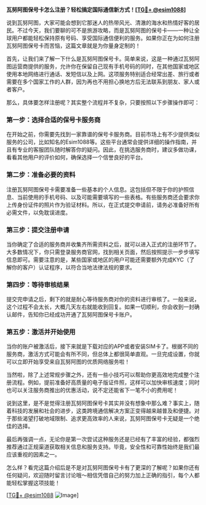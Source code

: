 **瓦努阿图保号卡怎么注册？轻松搞定国际通信新方式！[[TG💪+ @esim1088](https://t.me/s/esim1088)]**

说到瓦努阿图，大家可能会想到它那迷人的热带风光、清澈的海水和热情好客的居民。不过今天，我们要聊的可不是旅游攻略，而是瓦努阿图的保号卡——一种让全球用户都能轻松保持原有号码、享受国际通信便利的服务。如果你正在为如何注册瓦努阿图保号卡而苦恼，这篇文章就是为你量身定制的！

首先，让我们来了解一下什么是瓦努阿图保号卡。简单来说，这是一种通过瓦努阿图运营商提供的服务，允许你在保留自己现有手机号码的同时，在其他国家或地区使用本地网络进行通话、发短信以及上网。这项服务特别适合经常出差、旅行或者需要在多个国家工作的人群，因为再也不用担心换地方后无法联系到朋友、家人或者客户。

那么，具体要怎样注册呢？其实整个流程并不复杂，只要按照以下步骤操作即可：

### **第一步：选择合适的保号卡服务商**
在开始之前，你需要先找到一家靠谱的保号卡服务商。目前市场上有不少提供类似服务的公司，比如知名的Esim1088等。这些平台通常会提供详细的操作指南，并且有专业的客服团队随时解答你的疑问。因此，在挑选服务商时，建议多做功课，看看其他用户的评价如何，确保选择一个信誉良好的平台。

### **第二步：准备必要的资料**
注册瓦努阿图保号卡需要准备一些基本的个人信息。这包括但不限于你的护照信息、当前使用的手机号码、以及可能需要填写的一些表格。有些服务商还会要求你上传身份证件的照片作为验证材料。所以，在正式提交申请前，请务必准备好所有必需文件，以免耽误进度。

### **第三步：提交注册申请**
当你确定了合适的服务商并收集齐所需资料之后，就可以进入正式的注册环节了。大多数情况下，你只需登录服务商官网，找到相关页面，然后按照提示一步步填写信息即可。需要注意的是，某些国家或地区的用户可能还需要额外完成KYC（了解你的客户）认证程序，以符合当地法律法规的要求。

### **第四步：等待审核结果**
提交完申请之后，剩下的就是耐心等待服务商对你的资料进行审核了。一般来说，这个过程不会太长，大概几天左右就能收到回复。如果一切顺利，你会收到一封确认邮件，告知你已经成功开通了瓦努阿图保号卡账户。

### **第五步：激活并开始使用**
当你的账户被激活后，接下来就是下载对应的APP或者安装SIM卡了。根据不同的服务商，激活方式可能会有所不同，但总体上都很简单直观。一旦完成设置，你就可以立即开始享受来自瓦努阿图的优质网络服务啦！

当然啦，除了上述常规步骤之外，还有一些小技巧可以帮助你更高效地完成整个注册流程。例如，提前准备好高质量的电子版证件照，这样可以加快审核速度；同时也可以关注服务商推出的优惠活动，说不定还能省下一笔不小的费用呢！

说到这里，是不是觉得注册瓦努阿图保号卡其实并没有想象中那么难？事实上，随着科技的发展和社会的进步，这类跨境通信解决方案正变得越来越普及和便捷。对于那些渴望打破地域限制、追求更高效率的人来说，瓦努阿图保号卡无疑是一个绝佳的选择。

最后再强调一点，无论你是第一次尝试这种服务还是已经有了丰富的经验，都强烈推荐通过正规渠道获取相关信息和服务支持。毕竟，安全性和可靠性始终是我们最应该重视的因素之一。

怎么样？看完这篇介绍后是不是对瓦努阿图保号卡有了更深的了解呢？如果你还有任何疑问，欢迎随时留言讨论哦～相信凭借自己的努力加上正确的指引，每个人都能轻松掌握这项技能！

[[TG💪+ @esim1088](https://t.me/s/esim1088) ![Image](https://i.postimg.cc/4NQfJmqS/Snipaste-2025-05-13-00-14-12.png)]